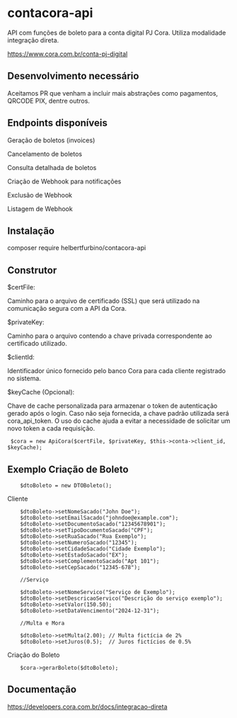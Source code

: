 # contacora-api

API com funções de boleto para a conta digital PJ Cora. Utiliza modalidade integração direta.

https://www.cora.com.br/conta-pj-digital

## Desenvolvimento necessário

Aceitamos PR que venham a incluir mais abstrações como pagamentos, QRCODE PIX, dentre outros.

## Endpoints disponíveis

Geração de boletos (invoices)

Cancelamento de boletos

Consulta detalhada de boletos

Criação de Webhook para notificações

Exclusão de Webhook

Listagem de Webhook

## Instalação

composer require helbertfurbino/contacora-api

## Construtor

$certFile:

Caminho para o arquivo de certificado (SSL) que será utilizado na comunicação segura com a API da Cora.

$privateKey:

Caminho para o arquivo contendo a chave privada correspondente ao certificado utilizado.

$clientId:

Identificador único fornecido pelo banco Cora para cada cliente registrado no sistema.

$keyCache (Opcional):

Chave de cache personalizada para armazenar o token de autenticação gerado após o login. Caso não seja fornecida, a chave padrão utilizada será cora_api_token. O uso do cache ajuda a evitar a necessidade de solicitar um novo token a cada requisição.

     $cora = new ApiCora($certFile, $privateKey, $this->conta->client_id, $keyCache);

## Exemplo Criação de Boleto

        $dtoBoleto = new DTOBoleto();

Cliente

    	$dtoBoleto->setNomeSacado("John Doe");
    	$dtoBoleto->setEmailSacado("johndoe@example.com");
    	$dtoBoleto->setDocumentoSacado("12345678901");
    	$dtoBoleto->setTipoDocumentoSacado("CPF");
    	$dtoBoleto->setRuaSacado("Rua Exemplo");
    	$dtoBoleto->setNumeroSacado("12345");
    	$dtoBoleto->setCidadeSacado("Cidade Exemplo");
    	$dtoBoleto->setEstadoSacado("EX");
    	$dtoBoleto->setComplementoSacado("Apt 101");
    	$dtoBoleto->setCepSacado("12345-678");

        //Serviço

    	$dtoBoleto->setNomeServico("Serviço de Exemplo");
    	$dtoBoleto->setDescricaoServico("Descrição do serviço exemplo");
    	$dtoBoleto->setValor(150.50);
    	$dtoBoleto->setDataVencimento("2024-12-31");

        //Multa e Mora

    	$dtoBoleto->setMulta(2.00); // Multa fictícia de 2%
    	$dtoBoleto->setJuros(0.5);  // Juros fictícios de 0.5%

Criação do Boleto

        $cora->gerarBoleto($dtoBoleto);

## Documentação

https://developers.cora.com.br/docs/integracao-direta
